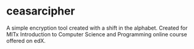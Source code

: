 # ceasarcipher
A simple encryption tool created with a shift in the alphabet. Created for MITx Introduction to Computer Science and Programming online course offered on edX.
